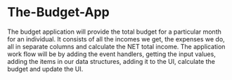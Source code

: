 # The-Budget-App
The budget application will provide the total budget for a particular month for an individual. It consists of all the incomes we get, the expenses we do, all in separate columns and calculate the NET total  income. The application work flow will be by adding the event handlers, getting the input values, adding the items in our data structures, adding it to the UI, calculate the budget and update the UI. 
